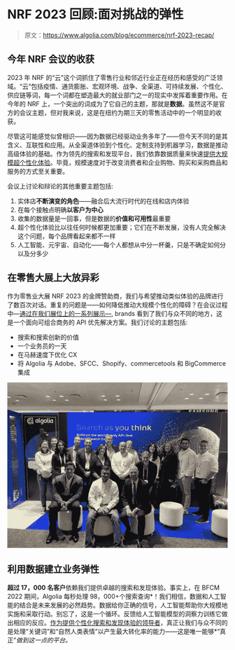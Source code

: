 # NRF 2023 回顾:面对挑战的弹性

> 原文：<https://www.algolia.com/blog/ecommerce/nrf-2023-recap/>

## [](#takeaways-from-this-years-nrf-conference)今年 NRF 会议的收获

2023 年 NRF 的“云”这个词抓住了零售行业和邻近行业正在经历和感受的广泛领域。“云”包括疫情、通货膨胀、宏观环境、战争、全渠道、可持续发展、个性化、供应链等词，每一个词都在塑造最大的就业部门之一的现实中发挥着重要作用。在今年的 NRF 上，一个突出的词成为了它自己的主题，那就是**数据**。虽然这不是官方的会议主题，但对我来说，这是在纽约为期三天的零售活动中的一个明显的收获。

尽管这可能感觉似曾相识——因为数据已经驱动业务多年了——但今天不同的是其含义、互联性和应用。从全渠道体验到个性化、定制支持到机器学习，数据是推动高级体验的基础。作为领先的搜索和发现平台，我们依靠数据质量来快速[提供大规模超个性化体验](https://www.algolia.com/blog/ai/deliver-a-valuable-personalized-shopping-experience-while-respecting-customer-privacy/)。毕竟，规模速度对于改变消费者和企业购物、购买和采购商品和服务的方式至关重要。

会议上讨论和辩论的其他重要主题包括:

1.  实体店**不断演变的角色**——融合后大流行时代的在线和店内体验
2.  在每个接触点明确**以客户为中心**
3.  收集的数据量是一回事，但是数据的**价值和可用性**最重要
4.  超个性化体验比以往任何时候都更加重要；它们在不断发展，没有人完全解决这个问题，每个品牌看起来都不一样
5.  人工智能、元宇宙、自动化——每个人都想从中分一杯羹，只是不确定如何分以及分多少

## [](#making-a-big-splash-at-retails-big-show)在零售大展上大放异彩

作为零售业大展 NRF 2023 的金牌赞助商，我们与希望推动类似体验的品牌进行了数百次对话。重复的问题是——如何降低推动大规模个性化的障碍？在会议过程中—[通过在我们展位上的一系列展示—](https://resources.algolia.com/nrf), brands 看到了我们与众不同的地方，这是一个面向可组合商务的 API 优先解决方案。我们讨论的主题包括:

*   搜索和搜索创新的价值
*   一个业务员的一天
*   在马赫速度下优化 CX
*   将 Algolia 与 Adobe、SFCC、Shopify、commercetools 和 BigCommerce 集成

![Algolia team photo in front of the company's booth at NRF 2023.](img/b1bc7d6f60ed5f4bc3577d1ad500442f.png)

## [](#build-business-resilience-using-data)**利用数据建立业务弹性**

**超过 17，000 名客户**依赖我们提供卓越的搜索和发现体验。事实上，在 BFCM 2022 期间，Algolia 每秒处理 98，000+个搜索查询*！我们相信，数据和人工智能的结合是未来发展的必然趋势。数据给你正确的信号，人工智能帮助你大规模地实施和采取行动。别忘了，这是一个循环。反馈给人工智能模型的洞察力训练它做出相应的反应。[作为提供个性化搜索和发现体验的领导者](https://www.algolia.com/blog/algolia/10-stats-that-show-why-algolia-is-the-leader-in-search/)，真正让我们与众不同的是处理“关键词”和“自然人类表情”以产生最大转化率的能力——这是唯一能够*“真正”*做到这一点的平台。*